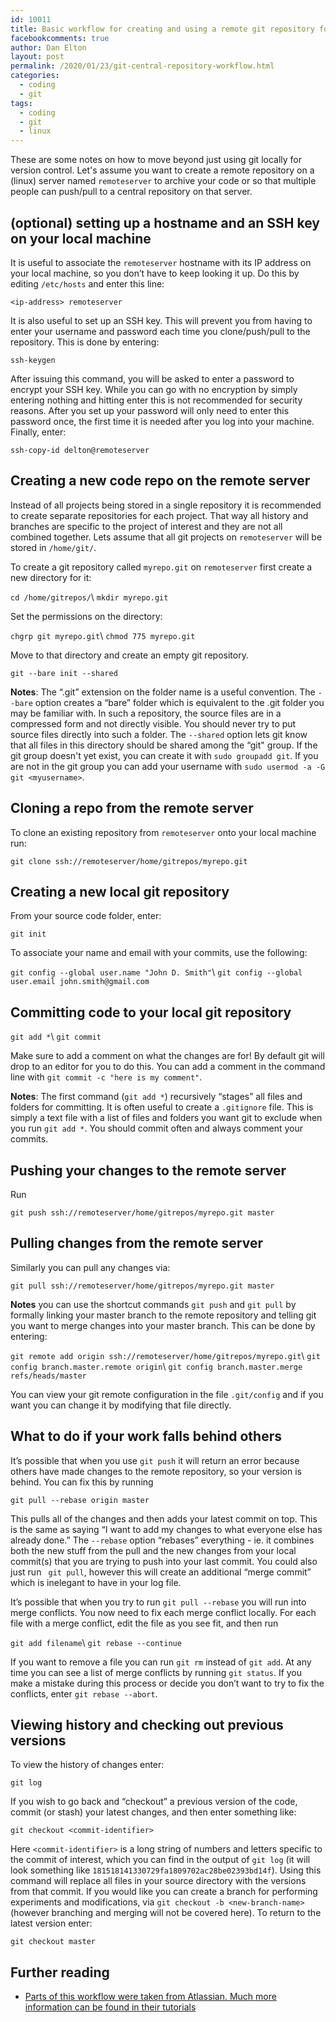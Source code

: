 ```yaml
---
id: 10011
title: Basic workflow for creating and using a remote git repository for backup and collaboration
facebookcomments: true
author: Dan Elton
layout: post
permalink: /2020/01/23/git-central-repository-workflow.html
categories:
  - coding
  - git
tags:
  - coding
  - git
  - linux
---
```



These are some notes on how to move beyond just using git locally for version control. Let's assume you want to create a remote repository on a (linux) server named `remoteserver` to archive your code or so that multiple people can push/pull to a central repository on that server.

## (optional) setting up a hostname and an SSH key on your local machine

It is useful to associate the `remoteserver` hostname with its IP address on your local machine, so you don’t have to keep looking it up. Do this by editing `/etc/hosts` and enter this line:

`<ip-address> remoteserver`

It is also useful to set up an SSH key. This will prevent you from having to enter your username and password each time you clone/push/pull to the repository. This is done by entering:

`ssh-keygen`

After issuing this command, you will be asked to enter a password to encrypt your SSH key. While you can go with no encryption by simply entering nothing and hitting enter this is not recommended for security reasons. After you set up your password will only need to enter this password once, the first time it is needed after you log into your machine. Finally, enter:

`ssh-copy-id delton@remoteserver`

## Creating a new code repo on the remote server

Instead of all projects being stored in a single repository it is recommended to create separate repositories for each project. That way all history and branches are specific to the project of interest and they are not all combined together. Lets assume that all git projects on `remoteserver` will be stored in `/home/git/`.  

To create a git repository called `myrepo.git` on `remoteserver` first create a new directory for it:

`cd /home/gitrepos/`\\
`mkdir myrepo.git`

Set the permissions on the directory:

`chgrp git myrepo.git`\\
`chmod 775 myrepo.git`

Move to that directory and create an empty git repository.

`git --bare init --shared`

**Notes**: The “.git” extension on the folder name is a useful convention. The `--bare` option creates a “bare” folder which is equivalent to the .git folder you may be familiar with. In such a repository, the source files are in a compressed form and not directly visible. You should never try to put source files directly into such a folder. The `--shared` option lets git know that all files in this directory should be shared among the “git" group. If the git group doesn't yet exist, you can create it with `sudo groupadd git`. If you are not in the git group you can add your username with `sudo usermod -a -G git <myusername>`.

## Cloning a repo from the remote server

To clone an existing repository from `remoteserver` onto your local machine
run:

`git clone ssh://remoteserver/home/gitrepos/myrepo.git`

## Creating a new local git repository

From your source code folder, enter:

`git init`

To associate your name and email with your commits, use the following:

`git config --global user.name "John D. Smith"`\\
`git config --global user.email john.smith@gmail.com`

## Committing code to your local git repository

`git add *`\\
`git commit`

Make sure to add a comment on what the changes are for\! By default git
will drop to an editor for you to do this. You can add a comment in the
command line with `git commit -c "here is my comment"`.  

**Notes**: The first command (`git add *`) recursively “stages” all
files and folders for committing. It is often useful to create a
`.gitignore` file. This is simply a text file with a list of files and
folders you want git to exclude when you run `git add *`. You should
commit often and always comment your commits.

## Pushing your changes to the remote server

Run  

`git push ssh://remoteserver/home/gitrepos/myrepo.git master`

## Pulling changes from the remote server

Similarly you can pull any changes via:

`git pull ssh://remoteserver/home/gitrepos/myrepo.git master`

**Notes** you can use the shortcut commands `git push` and `git pull` by
formally linking your master branch to the remote repository and
telling git you want to merge changes into your master branch. This can
be done by entering:

`git remote add origin ssh://remoteserver/home/gitrepos/myrepo.git`\\
`git config branch.master.remote origin`\\
`git config branch.master.merge refs/heads/master`

You can view your git remote configuration in the file `.git/config` and
if you want you can change it by modifying that file directly.

## What to do if your work falls behind others

It’s possible that when you use `git push` it will return an error
because others have made changes to the remote repository, so your
version is behind. You can fix this by running

`git pull --rebase origin master`

This pulls all of the changes and then adds your latest commit on top.
This is the same as saying “I want to add my changes to what everyone
else has already done.” The `--rebase` option “rebases” everything -
ie. it combines both the new stuff from the pull and the new changes
from your local commit(s) that you are trying to push into your last
commit. You could also just run `  git pull `, however this will create
an additional “merge commit” which is inelegant to have in your log
file.  

It’s possible that when you try to run `git pull --rebase` you will run
into merge conflicts. You now need to fix each merge conflict locally.
For each file with a merge conflict, edit the file as you see fit, and
then run

`git add filename`\\
`git rebase --continue`

If you want to remove a file you can run `git rm` instead of `git add`. At any time you can see a list of merge conflicts by running `git status`. If you make a mistake during this process or decide you don’t want to try to fix the conflicts, enter `git rebase --abort`.

## Viewing history and checking out previous versions

To view the history of changes enter:

`git log`

If you wish to go back and “checkout” a previous version of the code,
commit (or stash) your latest changes, and then enter something like:

`git checkout <commit-identifier>`

Here `<commit-identifier>` is a long string of numbers and letters
specific to the commit of interest, which you can find in the output of
`git log` (it will look something like
`181518141330729fa1809702ac28be02393bd14f`). Using this command will
replace all files in your source directory with the versions from that
commit. If you would like you can create a branch for performing
experiments and modifications, via `git checkout -b <new-branch-name>`
(however branching and merging will not be covered here). To return to
the latest version enter:

`git checkout master`

## Further reading

* [Parts of this workflow were taken from Atlassian. Much more information can be found in their tutorials](https://www.atlassian.com/git)
